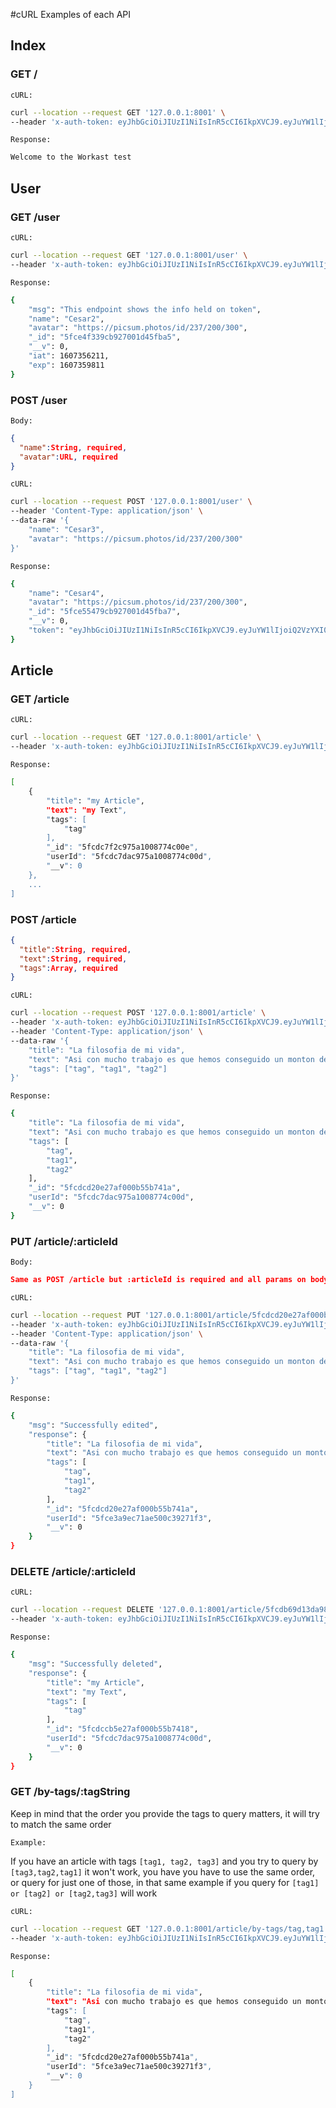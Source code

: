#cURL Examples of each API

## Index

### GET /
`cURL:`
```sh
curl --location --request GET '127.0.0.1:8001' \
--header 'x-auth-token: eyJhbGciOiJIUzI1NiIsInR5cCI6IkpXVCJ9.eyJuYW1lIjoiQ2VzYXIyIiwiYXZhdGFyIjoiaHR0cHM6Ly9waWNzdW0ucGhvdG9zL2lkLzIzNy8yMDAvMzAwIiwiX2lkIjoiNWZjZTRmMzM5Y2I5MjcwMDFkNDVmYmE1IiwiX192IjowLCJpYXQiOjE2MDczNTYyMTEsImV4cCI6MTYwNzM1OTgxMX0.6aCOStxdMi4VWPsT6DwI3jEDg7CmPjfyHpHdUd7ww2s'
```
`Response:`
```sh
Welcome to the Workast test
```

## User

### GET /user
`cURL:`
```sh
curl --location --request GET '127.0.0.1:8001/user' \
--header 'x-auth-token: eyJhbGciOiJIUzI1NiIsInR5cCI6IkpXVCJ9.eyJuYW1lIjoiQ2VzYXIyIiwiYXZhdGFyIjoiaHR0cHM6Ly9waWNzdW0ucGhvdG9zL2lkLzIzNy8yMDAvMzAwIiwiX2lkIjoiNWZjZTRmMzM5Y2I5MjcwMDFkNDVmYmE1IiwiX192IjowLCJpYXQiOjE2MDczNTYyMTEsImV4cCI6MTYwNzM1OTgxMX0.6aCOStxdMi4VWPsT6DwI3jEDg7CmPjfyHpHdUd7ww2s'
```
`Response:`
```sh
{
    "msg": "This endpoint shows the info held on token",
    "name": "Cesar2",
    "avatar": "https://picsum.photos/id/237/200/300",
    "_id": "5fce4f339cb927001d45fba5",
    "__v": 0,
    "iat": 1607356211,
    "exp": 1607359811
}
```

### POST /user
`Body:`
```json
{
  "name":String, required,
  "avatar":URL, required
}
```
`cURL:`
```sh
curl --location --request POST '127.0.0.1:8001/user' \
--header 'Content-Type: application/json' \
--data-raw '{
    "name": "Cesar3",
    "avatar": "https://picsum.photos/id/237/200/300"
}'
```
`Response:`
```sh
{
    "name": "Cesar4",
    "avatar": "https://picsum.photos/id/237/200/300",
    "_id": "5fce55479cb927001d45fba7",
    "__v": 0,
    "token": "eyJhbGciOiJIUzI1NiIsInR5cCI6IkpXVCJ9.eyJuYW1lIjoiQ2VzYXI0IiwiYXZhdGFyIjoiaHR0cHM6Ly9waWNzdW0ucGhvdG9zL2lkLzIzNy8yMDAvMzAwIiwiX2lkIjoiNWZjZTU1NDc5Y2I5MjcwMDFkNDVmYmE3IiwiX192IjowLCJpYXQiOjE2MDczNTc3NjcsImV4cCI6MTYwNzM2MTM2N30.vZ9mOe8jis1gOoZhIgFkj7HjzbtS16TRMgyMxdRrY2U"
}
```

## Article

### GET /article
`cURL:`
```sh
curl --location --request GET '127.0.0.1:8001/article' \
--header 'x-auth-token: eyJhbGciOiJIUzI1NiIsInR5cCI6IkpXVCJ9.eyJuYW1lIjoiQ2VzYXIyIiwiYXZhdGFyIjoiaHR0cHM6Ly9waWNzdW0ucGhvdG9zL2lkLzIzNy8yMDAvMzAwIiwiX2lkIjoiNWZjZTRmMzM5Y2I5MjcwMDFkNDVmYmE1IiwiX192IjowLCJpYXQiOjE2MDczNTYyMTEsImV4cCI6MTYwNzM1OTgxMX0.6aCOStxdMi4VWPsT6DwI3jEDg7CmPjfyHpHdUd7ww2s'
```
`Response:`
```sh
[
    {
        "title": "my Article",
        "text": "my Text",
        "tags": [
            "tag"
        ],
        "_id": "5fcdc7f2c975a1008774c00e",
        "userId": "5fcdc7dac975a1008774c00d",
        "__v": 0
    },
    ...
]
```

### POST /article
```json
{
  "title":String, required,
  "text":String, required,
  "tags":Array, required
}
```
`cURL:`
```sh
curl --location --request POST '127.0.0.1:8001/article' \
--header 'x-auth-token: eyJhbGciOiJIUzI1NiIsInR5cCI6IkpXVCJ9.eyJuYW1lIjoiQ2VzYXIiLCJhdmF0YXIiOiJodHRwczovL3BpY3N1bS5waG90b3MvaWQvMjM3LzIwMC8zMDAiLCJfaWQiOiI1ZmNkYzdkYWM5NzVhMTAwODc3NGMwMGQiLCJfX3YiOjAsImlhdCI6MTYwNzMyMTU2MiwiZXhwIjoxNjA3MzI1MTYyfQ.30nO7Pg3XVUhPwsjWoiikeG9HnwIoKc6HtXfzf3SZw4' \
--header 'Content-Type: application/json' \
--data-raw '{
    "title": "La filosofia de mi vida",
    "text": "Asi con mucho trabajo es que hemos conseguido un monton de cosas",
    "tags": ["tag", "tag1", "tag2"]
}'
```
`Response:`
```sh
{
    "title": "La filosofia de mi vida",
    "text": "Asi con mucho trabajo es que hemos conseguido un monton de cosas",
    "tags": [
        "tag",
        "tag1",
        "tag2"
    ],
    "_id": "5fcdcd20e27af000b55b741a",
    "userId": "5fcdc7dac975a1008774c00d",
    "__v": 0
}
```

### PUT /article/:articleId
`Body:`
```json
Same as POST /article but :articleId is required and all params on body are optional
```
`cURL:`
```sh
curl --location --request PUT '127.0.0.1:8001/article/5fcdcd20e27af000b55b741a' \
--header 'x-auth-token: eyJhbGciOiJIUzI1NiIsInR5cCI6IkpXVCJ9.eyJuYW1lIjoiQ2VzYXIxIiwiYXZhdGFyIjoiaHR0cHM6Ly9waWNzdW0ucGhvdG9zL2lkLzIzNy8yMDAvMzAwIiwiX2lkIjoiNWZjZTNhOWVjNzFhZTUwMGMzOTI3MWYzIiwiX192IjowLCJpYXQiOjE2MDczNTA5NDIsImV4cCI6MTYwNzM1NDU0Mn0.U9jjVB-2e_NL-xVGG36afg5ycnghPBnrrSdLeavsccQ' \
--header 'Content-Type: application/json' \
--data-raw '{
    "title": "La filosofia de mi vida",
    "text": "Asi con mucho trabajo es que hemos conseguido un monton de cosas",
    "tags": ["tag", "tag1", "tag2"]
}'
```
`Response:`
```sh
{
    "msg": "Successfully edited",
    "response": {
        "title": "La filosofia de mi vida",
        "text": "Asi con mucho trabajo es que hemos conseguido un monton de cosas",
        "tags": [
            "tag",
            "tag1",
            "tag2"
        ],
        "_id": "5fcdcd20e27af000b55b741a",
        "userId": "5fce3a9ec71ae500c39271f3",
        "__v": 0
    }
}
```

### DELETE /article/:articleId
`cURL:`
```sh
curl --location --request DELETE '127.0.0.1:8001/article/5fcdb69d13da98040004a3b7' \
--header 'x-auth-token: eyJhbGciOiJIUzI1NiIsInR5cCI6IkpXVCJ9.eyJuYW1lIjoiQ2VzYXIiLCJhdmF0YXIiOiJodHRwczovL3BpY3N1bS5waG90b3MvaWQvMjM3LzIwMC8zMDAiLCJfaWQiOiI1ZmNkYjIxZjYyMTlmOTAzNjgzYjkxZDEiLCJfX3YiOjAsImlhdCI6MTYwNzMxNTk5OSwiZXhwIjoxNjA3MzE5NTk5fQ.Q23-grF4PbqSNhxcR_km1gitxhdHAHJmwGADdbCWBL8'
```
`Response:`
```sh
{
    "msg": "Successfully deleted",
    "response": {
        "title": "my Article",
        "text": "my Text",
        "tags": [
            "tag"
        ],
        "_id": "5fcdccb5e27af000b55b7418",
        "userId": "5fcdc7dac975a1008774c00d",
        "__v": 0
    }
}
```

### GET /by-tags/:tagString
Keep in mind that the order you provide the tags to query matters, it will try to match the same order

`Example:`

If you have an article with tags `[tag1, tag2, tag3]` and you try to query by `[tag3,tag2,tag1]`
it won't work, you have you have to use the same order, or query for just one of those, in that same example
if you query for `[tag1] or [tag2] or [tag2,tag3]` will work

`cURL:`
```sh
curl --location --request GET '127.0.0.1:8001/article/by-tags/tag,tag1' \
--header 'x-auth-token: eyJhbGciOiJIUzI1NiIsInR5cCI6IkpXVCJ9.eyJuYW1lIjoiQ2VzYXIyIiwiYXZhdGFyIjoiaHR0cHM6Ly9waWNzdW0ucGhvdG9zL2lkLzIzNy8yMDAvMzAwIiwiX2lkIjoiNWZjZTRmMzM5Y2I5MjcwMDFkNDVmYmE1IiwiX192IjowLCJpYXQiOjE2MDczNTYyMTEsImV4cCI6MTYwNzM1OTgxMX0.6aCOStxdMi4VWPsT6DwI3jEDg7CmPjfyHpHdUd7ww2s'
```
`Response:`
```sh
[
    {
        "title": "La filosofia de mi vida",
        "text": "Asi con mucho trabajo es que hemos conseguido un monton de cosas",
        "tags": [
            "tag",
            "tag1",
            "tag2"
        ],
        "_id": "5fcdcd20e27af000b55b741a",
        "userId": "5fce3a9ec71ae500c39271f3",
        "__v": 0
    }
]
```
